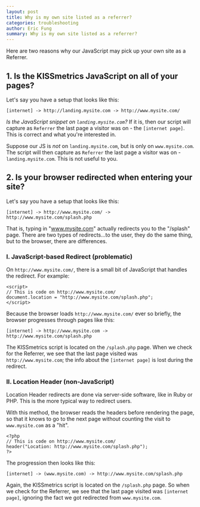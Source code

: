```yaml
---
layout: post
title: Why is my own site listed as a referrer?
categories: troubleshooting
author: Eric Fung
summary: Why is my own site listed as a referrer?
---
```

Here are two reasons why our JavaScript may pick up your own site as a Referrer.

## 1. Is the KISSmetrics JavaScript on all of your pages?

Let's say you have a setup that looks like this:

    [internet] -> http://landing.mysite.com -> http://www.mysite.com/

_Is the JavaScript snippet on `landing.mysite.com`?_ If it is, then our script will capture as `Referrer` the last page a visitor was on - the `[internet page]`. This is correct and what you're interested in.

Suppose our JS is _not_ on `landing.mysite.com`, but is only on `www.mysite.com`. The script will then capture as `Referrer` the last page a visitor was on - `landing.mysite.com`. This is not useful to you.

## 2. Is your browser redirected when entering your site?

Let's say you have a setup that looks like this:

    [internet] -> http://www.mysite.com/ -> http://www.mysite.com/splash.php

That is, typing in "www.mysite.com" actually redirects you to the "/splash" page. There are two types of redirects...to the user, they do the same thing, but to the browser, there are differences.

### I. JavaScript-based Redirect (problematic)

On `http://www.mysite.com/`, there is a small bit of JavaScript that handles the redirect. For example:

    <script>
    // This is code on http://www.mysite.com/
    document.location = "http://www.mysite.com/splash.php";
    </script>

Because the browser loads `http://www.mysite.com/` ever so briefly, the browser progresses through pages like this:

    [internet] -> http://www.mysite.com -> http://www.mysite.com/splash.php

The KISSmetrics script is located on the `/splash.php` page. When we check for the Referrer, we see that the last page visited was `http://www.mysite.com`; the info about the `[internet page]` is lost during the redirect.

### II. Location Header (non-JavaScript)

Location Header redirects are done via server-side software, like in Ruby or PHP. This is the more typical way to redirect users.

With this method, the browser reads the headers before rendering the page, so that it knows to go to the next page without counting the visit to `www.mysite.com` as a "hit".

    <?php
    // This is code on http://www.mysite.com/
    header("Location: http://www.mysite.com/splash.php");
    ?>

The progression then looks like this:

    [internet] -> (www.mysite.com) -> http://www.mysite.com/splash.php

Again, the KISSmetrics script is located on the `/splash.php` page. So when we check for the Referrer, we see that the last page visited was `[internet page]`, ignoring the fact we got redirected from `www.mysite.com`.